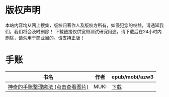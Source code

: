 # 版权声明

本站内容均从网上搜集，版权归著作人及版权方所有，如侵犯您的权益，请通知我们，我们将会及时删除！ 下载链接仅供宽带测试研究用途，请下载后在24小时内删除，请勿用于商业目的。请支持正版！

# 手账

| 书名 | 作者 | epub/mobi/azw3 |
| --- | --- | --- |
| [神奇的手账整理魔法 (点击查看图片)](https://www.dushupai.com/attachment/2024/06/06/132e44de10ecfcf7.jpg) | MUKI | [下载](https://url89.ctfile.com/f/31084289-1357033114-327d0f?p=8866) |
